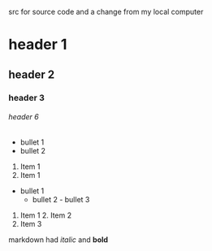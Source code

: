 src for source code and a change from my local computer

# header 1

## header 2

### header 3


###### header 6

- bullet 1
- bullet 2


1. Item 1
1. Item 1

- bullet 1
     - bullet 2
           - bullet 3
1. Item 1
    2. Item 2
1. Item 3


markdown had *italic* and **bold**
